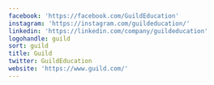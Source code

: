```yaml
---
facebook: 'https://facebook.com/GuildEducation'
instagram: 'https://instagram.com/guildeducation/'
linkedin: 'https://linkedin.com/company/guildeducation'
logohandle: guild
sort: guild
title: Guild
twitter: GuildEducation
website: 'https://www.guild.com/'
---
```

